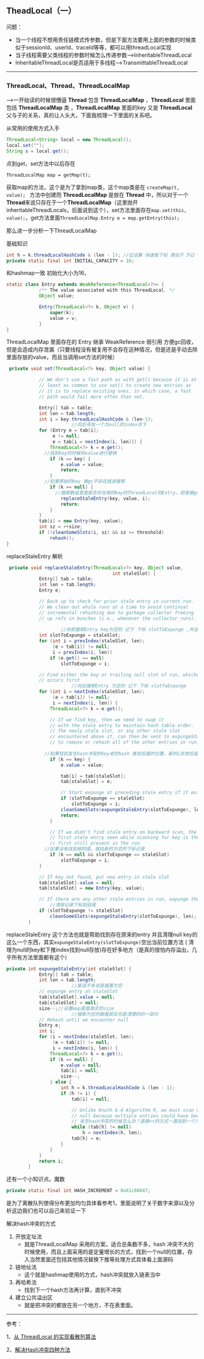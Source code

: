 ## TheadLocal（一）

问题：

* 当一个线程不想用责任链模式传参数，但是下面方法要用上面的参数的时候类似于sessionId、userId、traceId等等，都可以用threadLocal实现
* 当子线程需要父类线程的参数时候怎么传递参数-->InheritableThreadLocal
* InheritableThreadLocal是否适用于多线程-->TransmittableThreadLocal

---

### ThreadLocal、Thread、ThreadLocalMap

-->一开始读的时候很懵逼 **Thread** 包含 **ThreadLocalMap** ，**ThreadLocal** 里面包括 **ThreadLocalMap** 类 ，**ThreadLocalMap** 里面的key 又是 **ThreadLocal**  父与子的关系，真的让人头大，下面我梳理一下里面的关系吧。

从常用的使用方式入手

```java
ThreadLocal<String> local = new ThreadLocal();
local.set("");
String s = local.get();
```

点到get，set方法中以后存在

`ThreadLocalMap map = getMap(t);`

获取map的方法，这个是为了拿到map类，这个map类是在 `createMap(t, value); ` 方法中创建而 **ThreadLocalMap** 是放在 **Thread** 中，所以对于一个**Thread**来说只存在于一个**ThreadLocalMap**<threadLocals>（这里抛开inheritableThreadLocals，后面说到这个），set方法里面存在`map.set(this, value);`，get方法里面`ThreadLocalMap.Entry e = map.getEntry(this);`

那么进一步分析一下ThreadLocalMap

基础知识

```java
int h = k.threadLocalHashCode & (len - 1); //位运算 快速取下标 类似于 5%2 =2
private static final int INITIAL_CAPACITY = 16;
```

和hashmap一致  初始化大小为16，

```java
static class Entry extends WeakReference<ThreadLocal<?>> {
            /** The value associated with this ThreadLocal. */
            Object value;

            Entry(ThreadLocal<?> k, Object v) {
                super(k);
                value = v;
            }
}
```

ThreadLocalMap 里面存在的 Entry 继承 WeakReference 弱引用 方便gc回收，但是会造成内存泄漏（只要线程没有被复用不会存在这种情况，但是还是手动去除里面存放的value，而且当调用set方法的时候）

```java
 private void set(ThreadLocal<?> key, Object value) {

            // We don't use a fast path as with get() because it is at
            // least as common to use set() to create new entries as
            // it is to replace existing ones, in which case, a fast
            // path would fail more often than not.

            Entry[] tab = table;
            int len = tab.length;
            int i = key.threadLocalHashCode & (len-1);
						//向后寻找一个为null的index存下
            for (Entry e = tab[i];
                 e != null;
                 e = tab[i = nextIndex(i, len)]) {
                ThreadLocal<?> k = e.get();
              //找到key的时候将value进行替换
                if (k == key) {
                    e.value = value;
                    return;
                }
              //如果原始的key 被gc不存在就进搜索
                if (k == null) {
                  //搜索数组里面是否存在相同key的ThreadLocal的Entry，但是被gc回收的
                    replaceStaleEntry(key, value, i);
                    return;
                }
            }
            tab[i] = new Entry(key, value);
            int sz = ++size;
            if (!cleanSomeSlots(i, sz) && sz >= threshold)
                rehash();
}
```

replaceStaleEntry 解析

```java
 private void replaceStaleEntry(ThreadLocal<?> key, Object value,
                                       int staleSlot) {
            Entry[] tab = table;
            int len = tab.length;
            Entry e;

            // Back up to check for prior stale entry in current run.
            // We clean out whole runs at a time to avoid continual
            // incremental rehashing due to garbage collector freeing
            // up refs in bunches (i.e., whenever the collector runs).
						
   					//向前搜索Entry key为空的 记下 下标 slotToExpunge ,并且一直推到最前面记下最前面的key为空的i，方便后面清除
            int slotToExpunge = staleSlot;
            for (int i = prevIndex(staleSlot, len);
                 (e = tab[i]) != null;
                 i = prevIndex(i, len))
                if (e.get() == null)
                    slotToExpunge = i;

            // Find either the key or trailing null slot of run, whichever
            // occurs first
						//向后搜索Entry 为空的 记下 下标 slotToExpunge 
            for (int i = nextIndex(staleSlot, len);
                 (e = tab[i]) != null;
                 i = nextIndex(i, len)) {
                ThreadLocal<?> k = e.get();

                // If we find key, then we need to swap it
                // with the stale entry to maintain hash table order.
                // The newly stale slot, or any other stale slot
                // encountered above it, can then be sent to expungeStaleEntry
                // to remove or rehash all of the other entries in run.
							
              //如果找到发生hash冲突的key老的hash 推到后面的位置，新的i存放旧值
                if (k == key) {
                    e.value = value;

                    tab[i] = tab[staleSlot];
                    tab[staleSlot] = e;

                    // Start expunge at preceding stale entry if it exists
                    if (slotToExpunge == staleSlot)
                        slotToExpunge = i;
                    cleanSomeSlots(expungeStaleEntry(slotToExpunge), len);
                    return;
                }

                // If we didn't find stale entry on backward scan, the
                // first stale entry seen while scanning for key is the
                // first still present in the run.
              //如果没有找到相同值，就找新的为空的下标记录
                if (k == null && slotToExpunge == staleSlot)
                    slotToExpunge = i;
            }

            // If key not found, put new entry in stale slot
            tab[staleSlot].value = null;
            tab[staleSlot] = new Entry(key, value);

            // If there are any other stale entries in run, expunge them
   				//清除记录下标到结尾
            if (slotToExpunge != staleSlot)
                cleanSomeSlots(expungeStaleEntry(slotToExpunge), len);
        }
```



replaceStaleEntry 这个方法也就是帮助找到存在原来的entry 并且清理null key的这么一个东西，其实`expungeStaleEntry(slotToExpunge)`空出当前位置方法 ( 清理为null的key和下推index找到null存放)存在好多地方（是真的很怕内存溢出，几乎所有方法里面都有这个）

```java
private int expungeStaleEntry(int staleSlot) {
            Entry[] tab = table;
            int len = tab.length;
						//废话不多说直接置为空
            // expunge entry at staleSlot
            tab[staleSlot].value = null;
            tab[staleSlot] = null;
            size--;//设置map里面真实的size
						//搜索为空的数据其实也是清理的的一部分
            // Rehash until we encounter null
            Entry e;
            int i;
            for (i = nextIndex(staleSlot, len);
                 (e = tab[i]) != null;
                 i = nextIndex(i, len)) {
                ThreadLocal<?> k = e.get();
                if (k == null) {
                    e.value = null;
                    tab[i] = null;
                    size--;
                } else {
                    int h = k.threadLocalHashCode & (len - 1);
                    if (h != i) {
                        tab[i] = null;

                        // Unlike Knuth 6.4 Algorithm R, we must scan until
                        // null because multiple entries could have been stale.
                      	// 发生hash冲突的时候怎么办？直接++的方式一直找到一个为空的位置放下，所以其实不建议使用非常多的ThreadLocal在一个Thread里面，
                        while (tab[h] != null)
                            h = nextIndex(h, len);
                        tab[h] = e;
                    }
                }
            }
            return i;
        }
```

还有一个小知识点。魔数

```java
private static final int HASH_INCREMENT = 0x61c88647;
```

是为了离散队列使得分布更加均匀具体看参考1，里面说明了关于数字来源以及分析这边我们也可以自己来验证一下

解决hash冲突的方式

1. 开放定址法
   *  就是ThreadLocalMap 采用的方案，适合总条数不多，hash 冲突不大的时候使用，而且上面采用的是定量增长的方式，找到一个null的位置，存入当然里面还包括其他情况替换下推等处理方式具体看上面源码
2. 链地址法
   *  这个就是hashmap使用的方式，hash冲突就放入链表当中
3. 再哈希法
   *  找到下一个hash方法再计算，直到不冲突
4. 建立公共溢出区
   * 就是把冲突的都放在另一个地方，不在表里面。

---

参考：

1、[从 ThreadLocal 的实现看散列算法](https://zhuanlan.zhihu.com/p/40515974)

2、[解决Hash冲突四种方法](https://blog.csdn.net/yeiweilan/article/details/73412438)